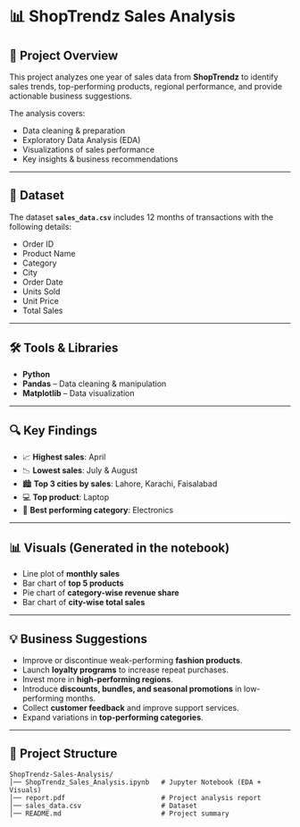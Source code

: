 # 📊 ShopTrendz Sales Analysis  

## 📌 Project Overview  
This project analyzes one year of sales data from **ShopTrendz** to identify sales trends, top-performing products, regional performance, and provide actionable business suggestions.  

The analysis covers:  
- Data cleaning & preparation  
- Exploratory Data Analysis (EDA)  
- Visualizations of sales performance  
- Key insights & business recommendations  

---

## 📂 Dataset  
The dataset **`sales_data.csv`** includes 12 months of transactions with the following details:  
- Order ID  
- Product Name  
- Category  
- City  
- Order Date  
- Units Sold  
- Unit Price  
- Total Sales  

---

## 🛠️ Tools & Libraries  
- **Python**  
- **Pandas** – Data cleaning & manipulation  
- **Matplotlib** – Data visualization  

---

## 🔍 Key Findings  
- 📈 **Highest sales**: April  
- 📉 **Lowest sales**: July & August  
- 🏙️ **Top 3 cities by sales**: Lahore, Karachi, Faisalabad  
- 💻 **Top product**: Laptop  
- 🔌 **Best performing category**: Electronics  

---

## 📊 Visuals (Generated in the notebook)  
- Line plot of **monthly sales**  
- Bar chart of **top 5 products**  
- Pie chart of **category-wise revenue share**  
- Bar chart of **city-wise total sales**  

---

## 💡 Business Suggestions  
- Improve or discontinue weak-performing **fashion products**.  
- Launch **loyalty programs** to increase repeat purchases.  
- Invest more in **high-performing regions**.  
- Introduce **discounts, bundles, and seasonal promotions** in low-performing months.  
- Collect **customer feedback** and improve support services.  
- Expand variations in **top-performing categories**.  

---

## 📁 Project Structure  
```text
ShopTrendz-Sales-Analysis/
│── ShopTrendz_Sales_Analysis.ipynb   # Jupyter Notebook (EDA + Visuals)
│── report.pdf                        # Project analysis report
│── sales_data.csv                    # Dataset 
│── README.md                         # Project summary
```
